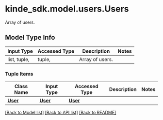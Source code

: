 # kinde_sdk.model.users.Users

Array of users.

## Model Type Info
Input Type | Accessed Type | Description | Notes
------------ | ------------- | ------------- | -------------
list, tuple,  | tuple,  | Array of users. |

### Tuple Items
Class Name | Input Type | Accessed Type | Description | Notes
------------- | ------------- | ------------- | ------------- | -------------
[**User**](User.md) | [**User**](User.md) | [**User**](User.md) |  |

[[Back to Model list]](../../README.md#documentation-for-models) [[Back to API list]](../../README.md#documentation-for-api-endpoints) [[Back to README]](../../README.md)
